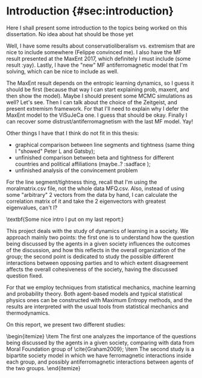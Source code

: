 
# Introduction {#sec:introduction}

Here I shall present some introduction to the topics being worked on this dissertation. No idea about hat should be those yet

Well, I have some results about conservatioliberalism vs. extremism that are nice to include somewhere (Felippe convinced me). I also have the MF result presented at the MaxEnt 2017, which definitely I must include (some result :yay). Lastly, I have the "new" MF antiferromagnetic model that I'm solving, which can be nice to include as well.

The MaxEnt result depends on the entropic learning dynamics, so I guess it should be first (because that way I can start explaining prob, maxent, and then show the model). Maybe I should present some MCMC simulations as well? Let's see. Then I can talk about the choice of the Zeitgeist, and present extremism framework. For that I'll need to explain why I defer the MaxEnt model to the ViSuJeCa one. I guess that should be okay. Finally I can recover some distrust/antiferromagnetism with the last MF model. Yay!

Other things I have that I think do not fit in this thesis:

- graphical comparison between line segments and  tightness (same thing I "showed" Peter L and Gatsby);
- unfinished comparison between beta and tightness for different countries and political affiliations (maybe..? :sadface );
- unfinished analysis of the convincement problem

For the line segment/tightness thing, recall that I'm using the moralmatrix.csv file, not the whole data MFQ.csv. Also, instead of using some "arbitrary" 2 vectors from the data by hand, I can calculate the correlation matrix of it and take the 2 eigenvectors with greatest eigenvalues, can't I?

\textbf{Some nice intro I put on my last report:}

This project deals with the study of dynamics of learning in a society. We approach mainly two points: the first one is to understand how the question being discussed by the agents in a given society influences the outcomes of the discussion, and how this reflects in the overall organization of the group; the second point is dedicated to study the possible different interactions between opposing parties and to which extent disagreement affects the overall cohesiveness of the society, having the discussed question fixed.

For that we employ techniques from statistical mechanics, machine learning and probability theory. Both agent-based models and typical statistical physics ones can be constructed with Maximum Entropy methods, and the results are interpreted with the usual tools from statistical mechanics and thermodynamics.

On this report, we present two different studies:

\begin{itemize}
\item The first one analyzes the importance of the questions being discussed by the agents in a given society, comparing with data from Moral Foundation group of \cite{Graham2009};
\item The second study is a bipartite society model in which we have ferromagnetic interactions inside each group, and possibly antiferromagnetic interactions between agents of the two groups.
\end{itemize}
